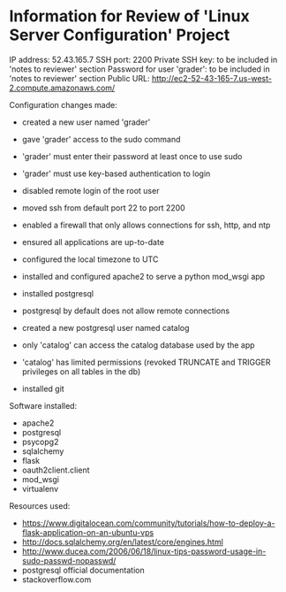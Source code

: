 Information for Review of
'Linux Server Configuration' Project
=====================================

IP address: 52.43.165.7
SSH port: 2200
Private SSH key: to be included in 'notes to reviewer' section
Password for user 'grader': to be included in 'notes to reviewer' section
Public URL: http://ec2-52-43-165-7.us-west-2.compute.amazonaws.com/

Configuration changes made:
  - created a new user named 'grader'
  - gave 'grader' access to the sudo command
  - 'grader' must enter their password at least once to use sudo
  - 'grader' must use key-based authentication to login
  - disabled remote login of the root user

  - moved ssh from default port 22 to port 2200
  - enabled a firewall that only allows connections for ssh, http, and ntp

  - ensured all applications are up-to-date
  - configured the local timezone to UTC

  - installed and configured apache2 to serve a python mod_wsgi app

  - installed postgresql
  - postgresql by default does not allow remote connections
  - created a new postgresql user named catalog
  - only 'catalog' can access the catalog database used by the app
  - 'catalog' has limited permissions (revoked TRUNCATE and TRIGGER privileges on all tables in the db)

  - installed git

Software installed:
  - apache2
  - postgresql
  - psycopg2
  - sqlalchemy
  - flask
  - oauth2client.client
  - mod_wsgi
  - virtualenv

Resources used:
  - https://www.digitalocean.com/community/tutorials/how-to-deploy-a-flask-application-on-an-ubuntu-vps
  - http://docs.sqlalchemy.org/en/latest/core/engines.html
  - http://www.ducea.com/2006/06/18/linux-tips-password-usage-in-sudo-passwd-nopasswd/
  - postgresql official documentation
  - stackoverflow.com
